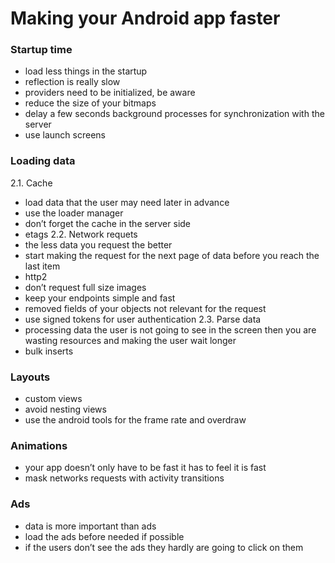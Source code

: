 # Making your Android app faster
### Startup time
- load less things in the startup
- reflection is really slow
- providers need to be initialized, be aware
- reduce the size of your bitmaps
- delay a few seconds background processes for synchronization with the server
- use launch screens
### Loading data
2.1. Cache
- load data that the user may need later in advance
- use the loader manager
- don’t forget the cache in the server side
- etags
2.2. Network requets
- the less data you request the better
- start making the request for the next page of data before you reach the last item
- http2
- don’t request full size images
- keep your endpoints simple and fast
- removed fields of your objects not relevant for the request
- use signed tokens for user authentication
2.3. Parse data
- processing data the user is not going to see in the screen then you are wasting resources and making the user wait longer
- bulk inserts
### Layouts
- custom views
- avoid nesting views
- use the android tools for the frame rate and overdraw
### Animations
- your app doesn’t only have to be fast it has to feel it is fast
- mask networks requests with activity transitions
### Ads
- data is more important than ads
- load the ads before needed if possible
- if the users don’t see the ads they hardly are going to click on them
